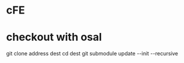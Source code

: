 cFE
===

checkout with osal
===
git clone address dest
cd dest
git submodule update --init --recursive

